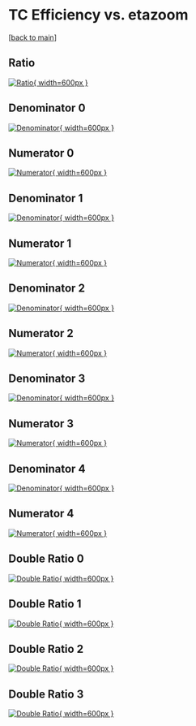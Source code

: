 # TC Efficiency vs. etazoom

[[back to main](./)]



## Ratio

[![Ratio](../mtv/var/TC_base_11_-1_eff_etazoom.png){ width=600px }](../mtv/var/TC_base_11_-1_eff_etazoom.pdf)

## Denominator 0

[![Denominator](../mtv/den/TC_base_11_-1_eff_etazoom_den0.png){ width=600px }](../mtv/den/TC_base_11_-1_eff_etazoom_den0.pdf)

## Numerator 0

[![Numerator](../mtv/num/TC_base_11_-1_eff_etazoom_num0.png){ width=600px }](../mtv/num/TC_base_11_-1_eff_etazoom_num0.pdf)

## Denominator 1

[![Denominator](../mtv/den/TC_base_11_-1_eff_etazoom_den1.png){ width=600px }](../mtv/den/TC_base_11_-1_eff_etazoom_den1.pdf)

## Numerator 1

[![Numerator](../mtv/num/TC_base_11_-1_eff_etazoom_num1.png){ width=600px }](../mtv/num/TC_base_11_-1_eff_etazoom_num1.pdf)

## Denominator 2

[![Denominator](../mtv/den/TC_base_11_-1_eff_etazoom_den2.png){ width=600px }](../mtv/den/TC_base_11_-1_eff_etazoom_den2.pdf)

## Numerator 2

[![Numerator](../mtv/num/TC_base_11_-1_eff_etazoom_num2.png){ width=600px }](../mtv/num/TC_base_11_-1_eff_etazoom_num2.pdf)

## Denominator 3

[![Denominator](../mtv/den/TC_base_11_-1_eff_etazoom_den3.png){ width=600px }](../mtv/den/TC_base_11_-1_eff_etazoom_den3.pdf)

## Numerator 3

[![Numerator](../mtv/num/TC_base_11_-1_eff_etazoom_num3.png){ width=600px }](../mtv/num/TC_base_11_-1_eff_etazoom_num3.pdf)

## Denominator 4

[![Denominator](../mtv/den/TC_base_11_-1_eff_etazoom_den4.png){ width=600px }](../mtv/den/TC_base_11_-1_eff_etazoom_den4.pdf)

## Numerator 4

[![Numerator](../mtv/num/TC_base_11_-1_eff_etazoom_num4.png){ width=600px }](../mtv/num/TC_base_11_-1_eff_etazoom_num4.pdf)

## Double Ratio 0

[![Double Ratio](../mtv/ratio/TC_base_11_-1_eff_etazoom_ratio0.png){ width=600px }](../mtv/ratio/TC_base_11_-1_eff_etazoom_ratio0.pdf)

## Double Ratio 1

[![Double Ratio](../mtv/ratio/TC_base_11_-1_eff_etazoom_ratio1.png){ width=600px }](../mtv/ratio/TC_base_11_-1_eff_etazoom_ratio1.pdf)

## Double Ratio 2

[![Double Ratio](../mtv/ratio/TC_base_11_-1_eff_etazoom_ratio2.png){ width=600px }](../mtv/ratio/TC_base_11_-1_eff_etazoom_ratio2.pdf)

## Double Ratio 3

[![Double Ratio](../mtv/ratio/TC_base_11_-1_eff_etazoom_ratio3.png){ width=600px }](../mtv/ratio/TC_base_11_-1_eff_etazoom_ratio3.pdf)

